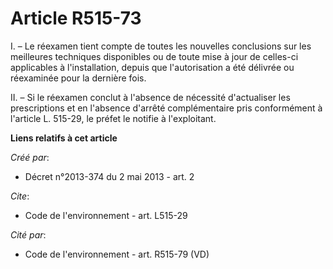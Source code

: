 # Article R515-73

I. – Le réexamen tient compte de toutes les nouvelles conclusions sur les meilleures techniques disponibles ou de toute mise
à jour de celles-ci applicables à l'installation, depuis que l'autorisation a été délivrée ou réexaminée pour la dernière
fois.

II. – Si le réexamen conclut à l'absence de nécessité d'actualiser les prescriptions et en l'absence d'arrêté complémentaire
pris conformément à l'article L. 515-29, le préfet le notifie à l'exploitant.

**Liens relatifs à cet article**

_Créé par_:

  - Décret n°2013-374 du 2 mai 2013 - art. 2

_Cite_:

  - Code de l'environnement - art. L515-29

_Cité par_:

  - Code de l'environnement - art. R515-79 (VD)
